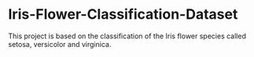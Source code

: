 # Iris-Flower-Classification-Dataset
This project is based on the classification of the Iris flower species called setosa, versicolor and virginica.
